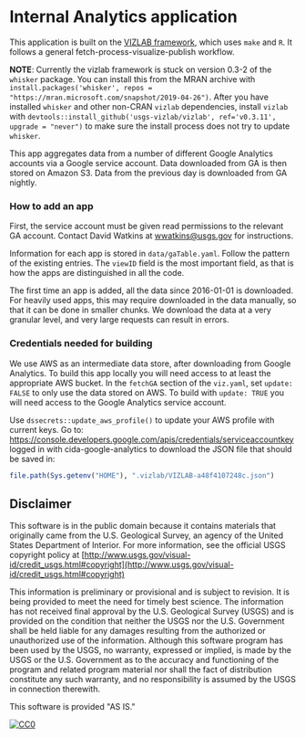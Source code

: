 # Internal Analytics application
This application is built on the [VIZLAB framework](https://github.com/USGS-VIZALB/vizlab), which uses `make` and `R`.  It follows a general fetch-process-visualize-publish workflow.  

**NOTE**: Currently the vizlab framework is stuck on version 0.3-2 of the `whisker` package.  You can install this from the MRAN archive with `install.packages('whisker', repos = "https://mran.microsoft.com/snapshot/2019-04-26")`.  After you have installed `whisker` and other non-CRAN `vizlab` dependencies, install `vizlab` with `devtools::install_github('usgs-vizlab/vizlab', ref='v0.3.11', upgrade = "never")` to make sure the install process does not try to update `whisker`. 

This app aggregates data from a number of different Google Analytics accounts via a Google service account.  Data downloaded from GA is then stored on Amazon S3.  Data from the previous day is downloaded from GA nightly.  

### How to add an app
First, the service account must be given read permissions to the relevant GA account.  Contact David Watkins at wwatkins@usgs.gov for instructions.

Information for each app is stored in `data/gaTable.yaml`.  Follow the pattern of the existing entries.  The `viewID` field is the most important field, as that is how the apps are distinguished in all the code. 

The first time an app is added, all the data since 2016-01-01 is downloaded.  For heavily used apps, this may require downloaded in the data manually, so that it can be done in smaller chunks.  We download the data at a very granular level, and very large requests can result in errors. 

### Credentials needed for building
We use AWS as an intermediate data store, after downloading from Google Analytics.  To build this app locally you will need access to at least the appropriate AWS bucket.  In the `fetchGA` section of the `viz.yaml`, set `update: FALSE` to only use the data stored on AWS.  To build with `update: TRUE` you will need access to the Google Analytics service account.

Use `dssecrets::update_aws_profile()` to update your AWS profile with current keys. Go to: https://console.developers.google.com/apis/credentials/serviceaccountkey logged in with cida-google-analytics to download the JSON file that should be saved in:
```r
file.path(Sys.getenv("HOME"), ".vizlab/VIZLAB-a48f4107248c.json")
```

## Disclaimer

This software is in the public domain because it contains materials that originally came from the U.S. Geological Survey, an agency of the United States Department of Interior. For more information, see the official USGS copyright policy at [http://www.usgs.gov/visual-id/credit_usgs.html#copyright](http://www.usgs.gov/visual-id/credit_usgs.html#copyright)

This information is preliminary or provisional and is subject to revision. It is being provided to meet the need for timely best science. The information has not received final approval by the U.S. Geological Survey (USGS) and is provided on the condition that neither the USGS nor the U.S. Government shall be held liable for any damages resulting from the authorized or unauthorized use of the information. Although this software program has been used by the USGS, no warranty, expressed or implied, is made by the USGS or the U.S. Government as to the accuracy and functioning of the program and related program material nor shall the fact of distribution constitute any such warranty, and no responsibility is assumed by the USGS in connection therewith.

This software is provided "AS IS."


[
  ![CC0](http://i.creativecommons.org/p/zero/1.0/88x31.png)
](http://creativecommons.org/publicdomain/zero/1.0/)

